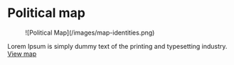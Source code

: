 # Political map #

<figure>![Political Map](/images/map-identities.png)</figure>

Lorem Ipsum is simply dummy text of the printing and typesetting industry.  
[View map](#)